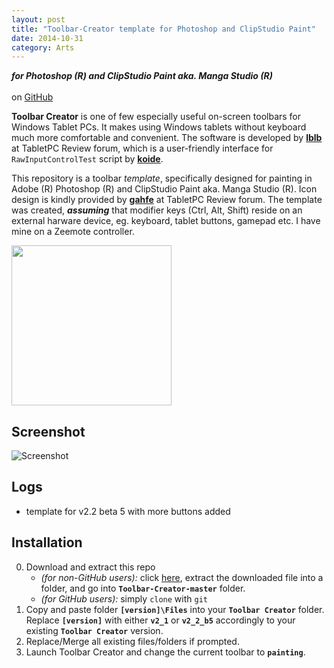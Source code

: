 ```yaml
---
layout: post
title: "Toolbar-Creator template for Photoshop and ClipStudio Paint"
date: 2014-10-31
category: Arts
---
```


***for Photoshop (R) and ClipStudio Paint aka. Manga Studio (R)***<br><br>
on [GitHub](https://github.com/hoamle/Toolbar-Creator)

**Toolbar Creator** is one of few especially useful on-screen toolbars for Windows Tablet PCs. It makes using Windows tablets without keyboard much more comfortable and convenient. The software is developed by [**lblb**](http://forum.tabletpcreview.com/threads/toolbar-creator-v-2-2-beta-available-for-download.63014/) at TabletPC Review forum, which is a user-friendly interface for `RawInputControlTest` script by [**koide**](http://39kasen.sakura.ne.jp/rawinputcontroltest/).

This repository is a toolbar *template*, specifically designed for painting in Adobe (R) Photoshop (R) and ClipStudio Paint aka. Manga Studio (R). Icon design is kindly provided by [**gahfe**](http://forum.tabletpcreview.com/threads/slatepal-dock-developing.54774/) at TabletPC Review forum. The template was created, ***assuming*** that modifier keys (Ctrl, Alt, Shift) reside on an external harware device, eg. keyboard, tablet buttons, gamepad etc. I have mine on a Zeemote controller.
<p><a href="https://imgur.com/Z8ivi4l"><img src="https://i.imgur.com/Z8ivi4l.jpg" width="256"></a></p>


## Screenshot
![Screenshot](https://raw.githubusercontent.com/hoamle/Toolbar-Creator/master/v2_2_b5/v2_2_b5.png)

## Logs
-  template for v2.2 beta 5 with more buttons added

## Installation
0. Download and extract this repo
	- *(for non-GitHub users):* click [here](https://github.com/hemiolan/Toolbar-Creator/archive/master.zip), extract the downloaded file into a folder, and go into **`Toolbar-Creator-master`** folder.
    - *(for GitHub users):* simply `clone` with `git`
1. Copy and paste folder **`[version]\Files`** into your **`Toolbar Creator`** folder. Replace **`[version]`** with either **`v2_1`** or **`v2_2_b5`** accordingly to your existing **`Toolbar Creator`** version.
2. Replace/Merge all existing files/folders if prompted.
3. Launch Toolbar Creator and change the current toolbar to **`painting`**.